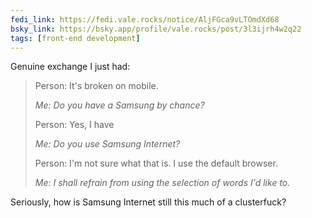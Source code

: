 ```yaml
---
fedi_link: https://fedi.vale.rocks/notice/AljFGca9vLTOmdXd68
bsky_link: https://bsky.app/profile/vale.rocks/post/3l3ijrh4w2q22
tags: [front-end development]
---
```


Genuine exchange I just had:

> Person: It's broken on mobile.
>
> _Me: Do you have a Samsung by chance?_
>
> Person: Yes, I have
>
> _Me: Do you use Samsung Internet?_
>
> Person: I'm not sure what that is. I use the default browser.
>
> _Me: I shall refrain from using the selection of words I'd like to._

Seriously, how is Samsung Internet still this much of a clusterfuck?
